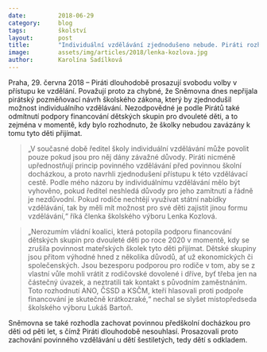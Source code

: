 ```yaml
---
date:         2018-06-29
category:     blog
tags:         školství
layout:       post
title:        "Individuální vzdělávání zjednodušeno nebude. Piráti rozhodnutí Sněmovny kritizují"
image:        assets/img/articles/2018/lenka-kozlova.jpg
author:       Karolína Sadílková
---
```


Praha, 29. června 2018 – Piráti dlouhodobě prosazují svobodu volby v přístupu ke vzdělání. Považují proto za chybné, že Sněmovna dnes nepřijala pirátský pozměňovací návrh školského zákona, který by zjednodušil možnost individuálního vzdělávání. Nezodpovědné je podle Pirátů také odmítnutí podpory financování dětských skupin pro dvouleté děti, a to zejména v momentě, kdy bylo rozhodnuto, že školky nebudou zavázány k tomu tyto děti přijímat.

> „V současné době ředitel školy individuální vzdělávání může povolit pouze pokud jsou pro něj dány závažné důvody. Piráti nicméně upřednostňují princip povinného vzdělávání před povinnou školní docházkou, a proto navrhli zjednodušení přístupu k této vzdělávací cestě. Podle mého názoru by individuálnímu vzdělávání mělo být vyhověno, pokud ředitel neshledá důvody pro jeho zamítnutí a řádně je nezdůvodní. Pokud rodiče nechtějí využívat státní nabídky vzdělávání, tak by měli mít možnost pro své děti zajistit jinou formu vzdělávání,“ říká členka školského výboru Lenka Kozlová.

> „Nerozumím vládní koalici, která potopila podporu financování dětských skupin pro dvouleté děti po roce 2020 v momentě, kdy se zrušila povinnost mateřských školek tyto děti přijímat. Dětské skupiny jsou přitom výhodné hned z několika důvodů, ať už ekonomických či společenských. Jsou bezesporu podporou pro rodiče v tom, aby se z vlastní vůle mohli vrátit z rodičovské dovolené i dříve, byť třeba jen na částečný úvazek, a neztratili tak kontakt s původním zaměstnáním. Toto rozhodnutí ANO, ČSSD a KSČM, kteří hlasovali proti podpoře financování je skutečně krátkozraké,“ nechal se slyšet místopředseda školského výboru Lukáš Bartoň.

Sněmovna se také rozhodla zachovat povinnou předškolní docházkou pro děti od pěti let, s čímž Piráti dlouhodobě nesouhlasí. Prosazovali proto zachování povinného vzdělávání u dětí šestiletých, tedy dětí s odkladem.
